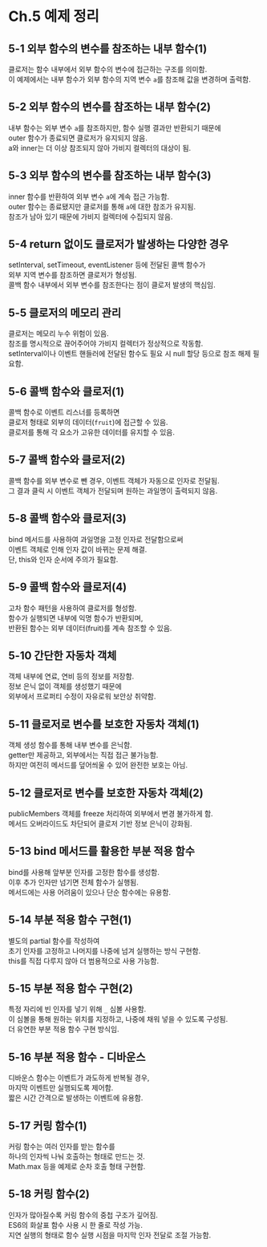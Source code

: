 # Ch.5 예제 정리

## 5-1 외부 함수의 변수를 참조하는 내부 함수(1)
클로저는 함수 내부에서 외부 함수의 변수에 접근하는 구조를 의미함.  
이 예제에서는 내부 함수가 외부 함수의 지역 변수 `a`를 참조해 값을 변경하며 출력함.

## 5-2 외부 함수의 변수를 참조하는 내부 함수(2)
내부 함수는 외부 변수 `a`를 참조하지만, 함수 실행 결과만 반환되기 때문에  
outer 함수가 종료되면 클로저가 유지되지 않음.  
a와 inner는 더 이상 참조되지 않아 가비지 컬렉터의 대상이 됨.

## 5-3 외부 함수의 변수를 참조하는 내부 함수(3)
inner 함수를 반환하여 외부 변수 `a`에 계속 접근 가능함.  
outer 함수는 종료됐지만 클로저를 통해 `a`에 대한 참조가 유지됨.  
참조가 남아 있기 때문에 가비지 컬렉터에 수집되지 않음.

## 5-4 return 없이도 클로저가 발생하는 다양한 경우
setInterval, setTimeout, eventListener 등에 전달된 콜백 함수가  
외부 지역 변수를 참조하면 클로저가 형성됨.  
콜백 함수 내부에서 외부 변수를 참조한다는 점이 클로저 발생의 핵심임.

## 5-5 클로저의 메모리 관리
클로저는 메모리 누수 위험이 있음.  
참조를 명시적으로 끊어주어야 가비지 컬렉터가 정상적으로 작동함.  
setInterval이나 이벤트 핸들러에 전달된 함수도 필요 시 null 할당 등으로 참조 해제 필요함.

## 5-6 콜백 함수와 클로저(1)
콜백 함수로 이벤트 리스너를 등록하면  
클로저 형태로 외부의 데이터(`fruit`)에 접근할 수 있음.  
클로저를 통해 각 요소가 고유한 데이터를 유지할 수 있음.

## 5-7 콜백 함수와 클로저(2)
콜백 함수를 외부 변수로 뺀 경우, 이벤트 객체가 자동으로 인자로 전달됨.  
그 결과 클릭 시 이벤트 객체가 전달되며 원하는 과일명이 출력되지 않음.

## 5-8 콜백 함수와 클로저(3)
bind 메서드를 사용하여 과일명을 고정 인자로 전달함으로써  
이벤트 객체로 인해 인자 값이 바뀌는 문제 해결.  
단, this와 인자 순서에 주의가 필요함.

## 5-9 콜백 함수와 클로저(4)
고차 함수 패턴을 사용하여 클로저를 형성함.  
함수가 실행되면 내부에 익명 함수가 반환되며,  
반환된 함수는 외부 데이터(fruit)를 계속 참조할 수 있음.

## 5-10 간단한 자동차 객체
객체 내부에 연료, 연비 등의 정보를 저장함.  
정보 은닉 없이 객체를 생성했기 때문에  
외부에서 프로퍼티 수정이 자유로워 보안상 취약함.

## 5-11 클로저로 변수를 보호한 자동차 객체(1)
객체 생성 함수를 통해 내부 변수를 은닉함.  
getter만 제공하고, 외부에서는 직접 접근 불가능함.  
하지만 여전히 메서드를 덮어씌울 수 있어 완전한 보호는 아님.

## 5-12 클로저로 변수를 보호한 자동차 객체(2)
publicMembers 객체를 freeze 처리하여 외부에서 변경 불가하게 함.  
메서드 오버라이드도 차단되어 클로저 기반 정보 은닉이 강화됨.

## 5-13 bind 메서드를 활용한 부분 적용 함수
bind를 사용해 앞부분 인자를 고정한 함수를 생성함.  
이후 추가 인자만 넘기면 전체 함수가 실행됨.  
메서드에는 사용 어려움이 있으나 단순 함수에는 유용함.

## 5-14 부분 적용 함수 구현(1)
별도의 partial 함수를 작성하여  
초기 인자를 고정하고 나머지를 나중에 넘겨 실행하는 방식 구현함.  
this를 직접 다루지 않아 더 범용적으로 사용 가능함.

## 5-15 부분 적용 함수 구현(2)
특정 자리에 빈 인자를 넣기 위해 `_` 심볼 사용함.  
이 심볼을 통해 원하는 위치를 지정하고, 나중에 채워 넣을 수 있도록 구성됨.  
더 유연한 부분 적용 함수 구현 방식임.

## 5-16 부분 적용 함수 - 디바운스
디바운스 함수는 이벤트가 과도하게 반복될 경우,  
마지막 이벤트만 실행되도록 제어함.  
짧은 시간 간격으로 발생하는 이벤트에 유용함.

## 5-17 커링 함수(1)
커링 함수는 여러 인자를 받는 함수를  
하나의 인자씩 나눠 호출하는 형태로 만드는 것.  
Math.max 등을 예제로 순차 호출 형태 구현함.

## 5-18 커링 함수(2)
인자가 많아질수록 커링 함수의 중첩 구조가 깊어짐.  
ES6의 화살표 함수 사용 시 한 줄로 작성 가능.  
지연 실행의 형태로 함수 실행 시점을 마지막 인자 전달로 조절 가능함.

